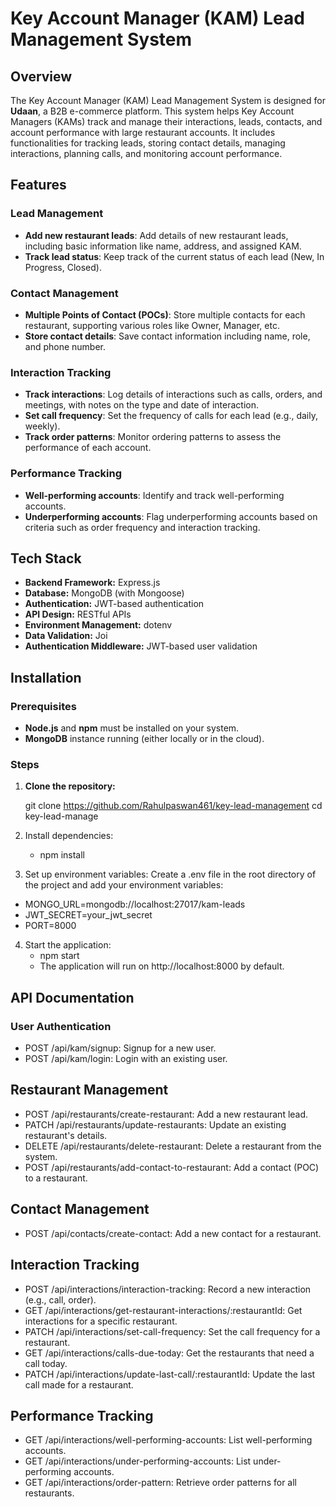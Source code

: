 # Key Account Manager (KAM) Lead Management System

## Overview

The Key Account Manager (KAM) Lead Management System is designed for **Udaan**, a B2B e-commerce platform. This system helps Key Account Managers (KAMs) track 
and manage their interactions, leads, contacts, and account performance with large restaurant accounts. It includes functionalities for tracking leads, storing contact details, managing interactions, planning calls, 
and monitoring account performance.

## Features

### Lead Management
- **Add new restaurant leads**: Add details of new restaurant leads, including basic information like name, address, and assigned KAM.
- **Track lead status**: Keep track of the current status of each lead (New, In Progress, Closed).

### Contact Management
- **Multiple Points of Contact (POCs)**: Store multiple contacts for each restaurant, supporting various roles like Owner, Manager, etc.
- **Store contact details**: Save contact information including name, role, and phone number.

### Interaction Tracking
- **Track interactions**: Log details of interactions such as calls, orders, and meetings, with notes on the type and date of interaction.
- **Set call frequency**: Set the frequency of calls for each lead (e.g., daily, weekly).
- **Track order patterns**: Monitor ordering patterns to assess the performance of each account.

### Performance Tracking
- **Well-performing accounts**: Identify and track well-performing accounts.
- **Underperforming accounts**: Flag underperforming accounts based on criteria such as order frequency and interaction tracking.

## Tech Stack

- **Backend Framework:** Express.js
- **Database:** MongoDB (with Mongoose)
- **Authentication:** JWT-based authentication
- **API Design:** RESTful APIs
- **Environment Management:** dotenv
- **Data Validation:** Joi
- **Authentication Middleware:** JWT-based user validation


## Installation

### Prerequisites

- **Node.js** and **npm** must be installed on your system.
- **MongoDB** instance running (either locally or in the cloud).

### Steps

1. **Clone the repository:**

   git clone https://github.com/Rahulpaswan461/key-lead-management
   cd key-lead-manage

2. Install dependencies:
   - npm install

3. Set up environment variables: Create a .env file in the root directory of the project and add your environment variables:
- MONGO_URL=mongodb://localhost:27017/kam-leads
- JWT_SECRET=your_jwt_secret
- PORT=8000

4. Start the application:
   - npm start
   - The application will run on http://localhost:8000 by default.

## API Documentation
 ### User Authentication
 - POST /api/kam/signup: Signup for a new user.
 - POST /api/kam/login: Login with an existing user.
   
## Restaurant Management
 - POST /api/restaurants/create-restaurant: Add a new restaurant lead.
 - PATCH /api/restaurants/update-restaurants: Update an existing restaurant's details.
 - DELETE /api/restaurants/delete-restaurant: Delete a restaurant from the system.
 - POST /api/restaurants/add-contact-to-restaurant: Add a contact (POC) to a restaurant.
## Contact Management
 - POST /api/contacts/create-contact: Add a new contact for a restaurant.

## Interaction Tracking
 - POST /api/interactions/interaction-tracking: Record a new interaction (e.g., call, order).
 - GET /api/interactions/get-restaurant-interactions/:restaurantId: Get interactions for a specific restaurant.
 - PATCH /api/interactions/set-call-frequency: Set the call frequency for a restaurant.
 - GET /api/interactions/calls-due-today: Get the restaurants that need a call today.
 - PATCH /api/interactions/update-last-call/:restaurantId: Update the last call made for a restaurant.

## Performance Tracking 
- GET /api/interactions/well-performing-accounts: List well-performing accounts.
- GET /api/interactions/under-performing-accounts: List under-performing accounts.
- GET /api/interactions/order-pattern: Retrieve order patterns for all restaurants.
   
